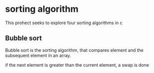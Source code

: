 # sorting algorithm

This prohect seeks to explore four sorting algorithms in c

## Bubble sort

Bubble sort is the sorting algorithm, that compares element and the
subsequent element in an array.

if the next element is greater than the current element, a swap is done


